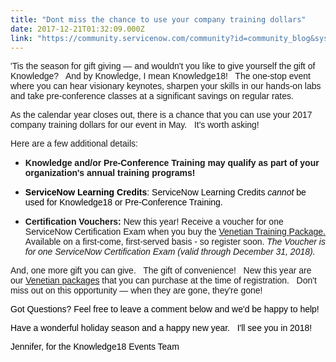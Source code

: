 ```yaml
---
title: "Dont miss the chance to use your company training dollars"
date: 2017-12-21T01:32:09.000Z
link: "https://community.servicenow.com/community?id=community_blog&sys_id=e8bde6a9dbd0dbc01dcaf3231f961991"
---
```

<p><span style="font-family: 'Calibri Light',sans-serif;">'Tis the season for gift giving — and wouldn't you like to give yourself the gift of Knowledge?   And by Knowledge, I mean Knowledge18!   The one-stop event where you can hear visionary keynotes, sharpen your skills in our hands-on labs and take pre-conference classes at a significant savings on regular rates.</span></p><p></p><p><span style="font-family: 'Calibri Light',sans-serif;">As the calendar year closes out, there is a chance that you can use your 2017 company training dollars for our event in May.   It's worth asking!</span></p><p></p><p><span style="font-family: 'Calibri Light',sans-serif;">Here are a few additional details: </span></p><p></p><ul style="list-style-type: disc;"><li><span style="font-family: 'Calibri Light',sans-serif;"><strong>Knowledge and/or Pre-Conference Training may qualify as part of your organization's annual training programs!</strong></span></li></ul><p></p><ul style="list-style-type: disc;"><li><span style="color: black; background: white; font-family: 'Calibri Light',sans-serif;"><strong>ServiceNow Learning Credits</strong>: </span><span style="font-family: 'Calibri Light',sans-serif; color: black; background: white;">ServiceNow Learning Credits <em>cannot </em>be used for Knowledge18 or Pre-Conference Training. </span></li></ul><p></p><ul><li><span style="font-family: 'Calibri Light',sans-serif;"><strong>Certification Vouchers:</strong></span><span style="font-family: 'Calibri Light',sans-serif;"> New this year! Receive a voucher for one ServiceNow Certification Exam when you buy the </span><a href="https://knowledge.servicenow.com/why-attend/pricing.html?cid=com:k18=precon=cust#upgrade"><span style="font-family: 'Calibri Light',sans-serif;">Venetian Training </span><span style="font-family: 'Calibri Light',sans-serif;">P</span><span style="font-family: 'Calibri Light',sans-serif;">ackage</span><span style="font-family: 'Calibri Light',sans-serif;">.</span></a><span style="font-family: 'Calibri Light',sans-serif;"> Available on a first-come, first-served basis - so register soon. <em>The Voucher is for one ServiceNow Certification Exam (valid through December 31, 2018).</em></span></li></ul><p></p><p><span style="font-family: 'Calibri Light',sans-serif;">And, one more gift you can give.   The gift of convenience!   New this year are our </span><a href="https://knowledge.servicenow.com/why-attend/pricing.html?cid=com:k18=precon=cust#upgrade"><span style="font-family: 'Calibri Light',sans-serif;">Venetian packages</span></a><span style="font-family: 'Calibri Light',sans-serif;"> that you can purchase at the time of registration.   Don't miss out on this opportunity — when they are gone, they're gone!</span></p><p></p><p><span style="font-family: 'Calibri Light',sans-serif; color: black;">Got Questions? Feel free to leave a comment below and we'd be happy to help!</span></p><p></p><p><span style="font-family: 'Calibri Light',sans-serif; color: black;">Have a wonderful holiday season and a happy new year.   I'll see you in 2018!</span></p><p></p><p><span style="font-family: 'Calibri Light',sans-serif; color: black;">Jennifer, for the Knowledge18 Events Team</span></p>